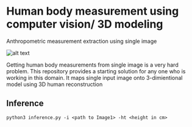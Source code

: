 # Human body measurement using computer vision/ 3D modeling
Anthropometric measurement extraction using single image

![alt text](https://github.com/farazBhatti/Human-Body-Measurements-using-Computer-Vision/blob/master/sample_data/input/img1.png)


Getting human body measurements from single image is a very hard problem. This repository provides a starting solution for any one who is working in this domain.
It maps single input image onto 3-dimientional model using 3D human reconstruction
## Inference
`python3 inference.py -i <path to Image1> -ht <height in cm>`

 

